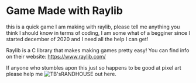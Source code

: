 # Game Made with Raylib
this is a quick game I am making with raylib, please tell me anything you think I should know in terms of coding, I am some what of a begginer since I started december of 2020 and I need all the help I can get!

Raylib is a C library that makes making games pretty easy! You can find info on their website: https://www.raylib.com/

If anyone who stumbles apon this just so happens to be good at pixel art please help me 
![TB'sRANDHOUSE](https://user-images.githubusercontent.com/76709091/114623535-64262a80-9c7d-11eb-997e-18ed4a8feabe.png)
out here.
